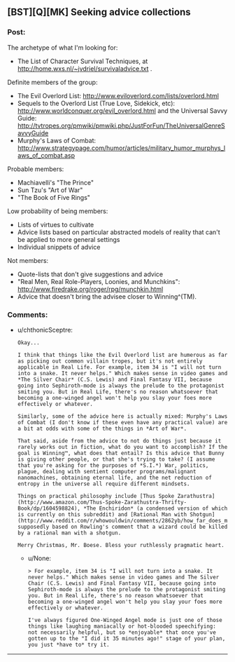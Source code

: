 ## [BST][Q][MK] Seeking advice collections

### Post:

The archetype of what I'm looking for:

* The List of Character Survival Techniques, at http://home.wxs.nl/~jvdriel/survivaladvice.txt .

Definite members of the group:

* The Evil Overlord List: http://www.eviloverlord.com/lists/overlord.html
* Sequels to the Overlord List (True Love, Sidekick, etc): http://www.worldconquer.org/evil_overlord.html and the Universal Savvy Guide: http://tvtropes.org/pmwiki/pmwiki.php/JustForFun/TheUniversalGenreSavvyGuide
* Murphy's Laws of Combat: http://www.strategypage.com/humor/articles/military_humor_murphys_laws_of_combat.asp

Probable members:

* Machiavelli's "The Prince"
* Sun Tzu's "Art of War"
* "The Book of Five Rings"

Low probability of being members:

* Lists of virtues to cultivate
* Advice lists based on particular abstracted models of reality that can't be applied to more general settings
* Individual snippets of advice

Not members:

* Quote-lists that don't give suggestions and advice
* "Real Men, Real Role-Players, Loonies, and Munchkins": http://www.firedrake.org/roger/rpg/munchkin.html
* Advice that doesn't bring the advisee closer to Winning^(TM).

### Comments:

- u/chthonicSceptre:
  ```
  Okay...

  I think that things like the Evil Overlord list are humerous as far as picking out common villain tropes, but it's not entirely applicable in Real Life. For example, item 34 is "I will not turn into a snake. It never helps." Which makes sense in video games and *The Silver Chair* (C.S. Lewis) and Final Fantasy VII, because going into Sephiroth-mode is always the prelude to the protagonist smiting you. But in Real Life, there's no reason whatsoever that becoming a one-winged angel won't help you slay your foes more effectively or whatever.

  Similarly, some of the advice here is actually mixed: Murphy's Laws of Combat (I don't know if these even have any practical value) are a bit at odds with some of the things in *Art of War*.

  That said, aside from the advice to not do things just because it rarely works out in fiction, what do you want to accomplish? If the goal is Winning™, what does that entail? Is this advice that Bunny is giving other people, or that she's trying to take? (I assume that you're asking for the purposes of *S.I.*) War, politics, plague, dealing with sentient computer programs/malignant nanomachines, obtaining eternal life, and the net reduction of entropy in the universe all require different mindsets.

  Things on practical philosophy include [Thus Spoke Zarathustra](http://www.amazon.com/Thus-Spoke-Zarathustra-Thrifty-Book/dp/1604598824), *The Enchiridon* (a condensed version of which is currently on this subreddit) and [Rational Man with Shotgun](http://www.reddit.com/r/whowouldwin/comments/2862yb/how_far_does_my_hero_rational_man_with_shotgun/), supposedly based on Rowling's comment that a wizard could be killed by a rational man with a shotgun.

  Merry Christmas, Mr. Boese. Bless your ruthlessly pragmatic heart.
  ```

  - u/None:
    ```
    > For example, item 34 is "I will not turn into a snake. It never helps." Which makes sense in video games and The Silver Chair (C.S. Lewis) and Final Fantasy VII, because going into Sephiroth-mode is always the prelude to the protagonist smiting you. But in Real Life, there's no reason whatsoever that becoming a one-winged angel won't help you slay your foes more effectively or whatever.

    I've always figured One-Winged Angel mode is just one of those things like laughing maniacally or hot-blooded speechifying: not necessarily helpful, but so *enjoyable* that once you've gotten up to the "I did it 35 minutes ago!" stage of your plan, you just *have to* try it.
    ```

---

